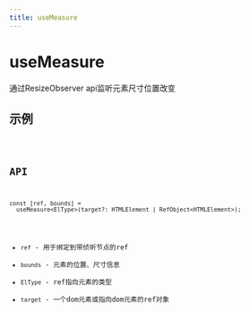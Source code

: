 ```yaml
---
title: useMeasure
---
```


# useMeasure

通过ResizeObserver api监听元素尺寸位置改变

## 示例

<code src="./useMeasure.demo.tsx" />

## API

```tsx | pure
const [ref, bounds] = 
  useMeasure<ElType>(target?: HTMLElement | RefObject<HTMLElement>);
```

* `ref` - 用于绑定到带侦听节点的ref
* `bounds` - 元素的位置、尺寸信息
* `ElType` - ref指向元素的类型
* `target` - 一个dom元素或指向dom元素的ref对象

